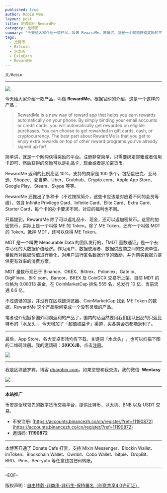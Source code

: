 ```yaml
---
published: true
author: Robin Wen
layout: post
title: 网购返利 RewardMe
category: 比特币
summary: "今天给大家介绍一款产品，叫做 RewardMe。简单讲，就是一个网购获得奖励的平台。注册非常简单，只需要绑定邮箱或者信用卡即可，然后获得的奖励可以是礼品卡、现金或者是加密货币。RewardMe 返利的比例高达 10%，支持的商家是 100 多个，包括星巴克、亚马逊、Shopee、麦当劳、Uber、Grubhub、Crypto.com、Apple App Store、Google Play、Steam、Skype 等等。不过遗憾的是，并没有在区块链浏览器、CoinMarketCap 找到 ME Token 的数据，RewardMe 这个产品瞬间变成一个没有灵魂的产品。笔者也介绍挺多国外网购返利的产品了，国内的话当然要用我们团队出品的只返比特币的「水龙头」，今天增加了「超值权益卡」渠道，买各类会员都能返利了。"
tags:
  - 比特币
  - Bitcoin
  - 水龙头
  - ExinEarn
  - RewardMe
---
```


`文/Robin`

***

![](https://cdn.dbarobin.com/3ki5n09.png)

今天给大家介绍一款产品，叫做 **RewardMe**。根据官网的介绍，这是一个这样的产品：

> RewardMe is a new way of reward app that helps you earn rewards automatically on your phone. By simply binding your email accounts or credit cards, you will automatically get rewarded on eligible purchases. You can choose to get rewarded in gift cards, cash, or cryptocurrency. The best part about RewardMe is that you get to enjoy extra rewards on top of other reward programs you’ve already signed up for!

简单讲，就是一个网购获得奖励的平台。注册非常简单，只需要绑定邮箱或者信用卡即可，然后获得的奖励可以是礼品卡、现金或者是加密货币。

RewardMe 返利的比例高达 10%，支持的商家是 100 多个，包括星巴克、亚马逊、Shopee、麦当劳、Uber、Grubhub、Crypto.com、Apple App Store、Google Play、Steam、Skype 等等。

RewardMe 还推出了多种卡（不过按照简介，这些卡应该是对应着不同的会员等级），包含 Infinite Privilege Card、Infinite Card、Elite Card、Extra Card、Starter Card，每个卡的办卡要求不同，对应的福利也不同。

开篇提到，RewardMe 除了可以返礼品卡、现金，还可以返加密货币。这里的加密货币，实际上是一个叫做 ME 的 Token。除了 ME Token，还有一个叫做 MDT 的 Token。抵押 MDT，还可以获得 ME Token。

MDT 是一个叫做 Measurable Data 的团队发行的，「MDT 量数通证」是一个去中心化的大数据价值经济。作为用户、数据使用者、数据供应商之间的交流单位，量数币对数据价值进行量化，对用户进行匿名数据分享的激励，并为购买数据方提供更有效率的消费方案。

MDT 量数币现已于 Binance、OKEX、Bittrex、Poloniex、Gate.io、DigiFinex、BiKi.com、Bancor、BKEX 及 CoinDCX 交易所上架。目前 MDT 的价格为 0.08313 美金，在 CoinMarketCap 排名 555 名，总发行 10 亿，当前流通 6.6 亿。

不过遗憾的是，并没有在区块链浏览器、CoinMarketCap 找到 ME Token 的数据，RewardMe 这个产品瞬间变成一个没有灵魂的产品。

笔者也介绍挺多国外网购返利的产品了，国内的话当然要用我们团队出品的只返比特币的「水龙头」，今天增加了「超值权益卡」渠道，买各类会员都能返利了。

***

最后，App Store、各大安卓市场均有下载，关键词「水龙头」​，也可以扫描​下图的二维码注册。​我的邀请码：**3XKXJB**，点击[注册](https://app.exinearn.com/invite/3XKXJB?source=poster)。

![](https://cdn.dbarobin.com/kwdjijt.png)

***

我是区块链罗宾，博客 [dbarobin.com](https://dbarobin.com/)。如果您想和我交流，我的微信: **Wentasy**

![](https://cdn.dbarobin.com/v4yywe2.png)

***

**本站推广**

币安是全球领先的数字货币交易平台，提供比特币、以太坊、BNB 以及 USDT 交易。

* 币安注册: [https://accounts.binancezh.co/cn/register/?ref=11190872](https://accounts.binancezh.co/cn/register/?ref=11190872)
* 邀请码: **11190872**

***

本博客开通了 Donate Cafe 打赏，支持 Mixin Messenger、Blockin Wallet、imToken、Blockchain Wallet、Ownbit、Cobo Wallet、bitpie、DropBit、BRD、Pine、Secrypto 等任意钱包扫码转账。

<center>
    <div class="--donate-button"
         data-button-id="f8b9df0d-af9a-460d-8258-d3f435445075"
    ></div>
</center>

***

–EOF–

版权声明：[自由转载-非商用-非衍生-保持署名（创意共享4.0许可证）](http://creativecommons.org/licenses/by-nc-nd/4.0/deed.zh)